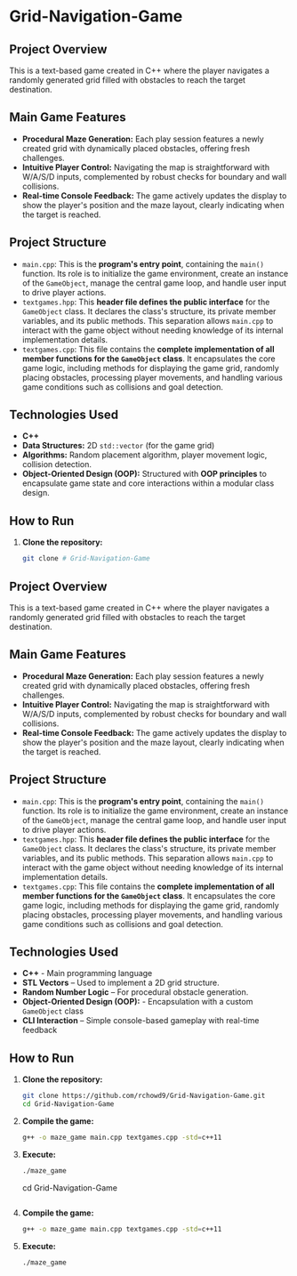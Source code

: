 # Grid-Navigation-Game

## Project Overview
This is a text-based game created in C++ where the player navigates a randomly generated grid filled with obstacles to reach the target destination. 

## Main Game Features
* **Procedural Maze Generation:** Each play session features a newly created grid with dynamically placed obstacles, offering fresh challenges.
* **Intuitive Player Control:** Navigating the map is straightforward with W/A/S/D inputs, complemented by robust checks for boundary and wall collisions.
* **Real-time Console Feedback:** The game actively updates the display to show the player's position and the maze layout, clearly indicating when the target is reached.

## Project Structure
* `main.cpp`: This is the **program's entry point**, containing the `main()` function. Its role is to initialize the game environment, create an instance of the `GameObject`, manage the central game loop, and handle user input to drive player actions.
* `textgames.hpp`: This **header file defines the public interface** for the `GameObject` class. It declares the class's structure, its private member variables, and its public methods. This separation allows `main.cpp` to interact with the game object without needing knowledge of its internal implementation details.
* `textgames.cpp`: This file contains the **complete implementation of all member functions for the `GameObject` class**. It encapsulates the core game logic, including methods for displaying the game grid, randomly placing obstacles, processing player movements, and handling various game conditions such as collisions and goal detection.

## Technologies Used
* **C++**
* **Data Structures:** 2D `std::vector` (for the game grid)
* **Algorithms:** Random placement algorithm, player movement logic, collision detection.
* **Object-Oriented Design (OOP):** Structured with **OOP principles** to encapsulate game state and core interactions within a modular class design.

## How to Run
1.  **Clone the repository:**
    ```bash
    git clone # Grid-Navigation-Game

## Project Overview
This is a text-based game created in C++ where the player navigates a randomly generated grid filled with obstacles to reach the target destination. 

## Main Game Features
* **Procedural Maze Generation:** Each play session features a newly created grid with dynamically placed obstacles, offering fresh challenges.
* **Intuitive Player Control:** Navigating the map is straightforward with W/A/S/D inputs, complemented by robust checks for boundary and wall collisions.
* **Real-time Console Feedback:** The game actively updates the display to show the player's position and the maze layout, clearly indicating when the target is reached.

## Project Structure
* `main.cpp`: This is the **program's entry point**, containing the `main()` function. Its role is to initialize the game environment, create an instance of the `GameObject`, manage the central game loop, and handle user input to drive player actions.
* `textgames.hpp`: This **header file defines the public interface** for the `GameObject` class. It declares the class's structure, its private member variables, and its public methods. This separation allows `main.cpp` to interact with the game object without needing knowledge of its internal implementation details.
* `textgames.cpp`: This file contains the **complete implementation of all member functions for the `GameObject` class**. It encapsulates the core game logic, including methods for displaying the game grid, randomly placing obstacles, processing player movements, and handling various game conditions such as collisions and goal detection.

## Technologies Used
* **C++** - Main programming language
* **STL Vectors** – Used to implement a 2D grid structure.
* **Random Number Logic** – For procedural obstacle generation.
* **Object-Oriented Design (OOP):** - Encapsulation with a custom `GameObject` class
* **CLI Interaction** – Simple console-based gameplay with real-time feedback

## How to Run
1.  **Clone the repository:**
    ```bash
    git clone https://github.com/rchowd9/Grid-Navigation-Game.git
    cd Grid-Navigation-Game
    ```
2.  **Compile the game:**
    ```bash
    g++ -o maze_game main.cpp textgames.cpp -std=c++11
    ```
3.  **Execute:**
    ```bash
    ./maze_game
    ```
    cd Grid-Navigation-Game
    ```
2.  **Compile the game:**
    ```bash
    g++ -o maze_game main.cpp textgames.cpp -std=c++11
    ```
3.  **Execute:**
    ```bash
    ./maze_game
    ```
 

